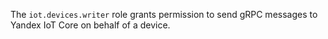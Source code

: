 The `iot.devices.writer` role grants permission to send gRPC messages to Yandex IoT Core on behalf of a device.